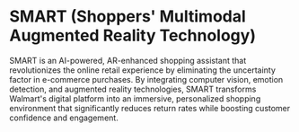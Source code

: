 # SMART (Shoppers' Multimodal Augmented Reality Technology)
 SMART is an AI-powered, AR-enhanced shopping assistant that revolutionizes the online retail experience by eliminating the uncertainty factor in e-commerce purchases. By integrating computer vision, emotion detection, and augmented reality technologies, SMART transforms Walmart's digital platform into an immersive, personalized shopping environment that significantly reduces return rates while boosting customer confidence and engagement.
